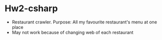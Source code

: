 # Hw2-csharp
* Restaurant crawler. Purpose: All my favourite restaurant's menu at one place
* May not work because of changing web of each restaurant
